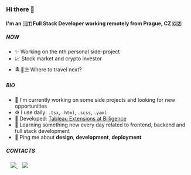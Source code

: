 ### Hi there 👋

#### I'm an 🇮🇹 Full Stack Developer working remotely from Prague, CZ 🇨🇿 

##### NOW

- ✨ Working on the nth personal side-project
- 📈 Stock market and crypto investor
- 🏝️🍹⛱ Where to travel next?

##### BIO

- 🏢 I'm currently working on some side projects and looking for new opportunities 
- ⚙️ I use daily: `.tsx`, `.html`, `.scss`, `.yaml`
- 💅 Developed: [Tableau Extensions at Billigence](https://billigence.com/tableau-extensions/)
- 🌱 Learning something new every day related to frontend, backend and full stack development
- 💬 Ping me about **design**, **development**, **deployment**

##### CONTACTS


<p>
  &nbsp;&nbsp;
  <a href="mailto:andreapigatto01@gmail.com">
    <img src="https://img.shields.io/badge/Gmail-D14836?style=for-the-badge&logo=gmail&logoColor=white" />        
  </a>&nbsp;&nbsp;
  <a href="https://www.linkedin.com/in/andrea-pigatto-843b5a2b/">
    <img src="https://img.shields.io/badge/linkedin-%230077B5.svg?&style=for-the-badge&logo=linkedin&logoColor=white" />
  </a>
</p>



<!--
**andreapigatto/andreapigatto** is a ✨ _special_ ✨ repository because its `README.md` (this file) appears on your GitHub profile.

Here are some ideas to get you started:

- 🔭 I’m currently working on ...
- 🌱 I’m currently learning ...
- 👯 I’m looking to collaborate on ...
- 🤔 I’m looking for help with ...
- 💬 Ask me about ...
- 📫 How to reach me: ...
- 😄 Pronouns: ...
- ⚡ Fun fact: ...
-->
